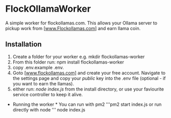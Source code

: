 # FlockOllamaWorker
A simple worker for flockollamas.com.  This allows your Ollama server to pickup work from [www.Flockollamas.com] and earn llama coin.
## Installation
1. Create a folder for your worker
    e.g. mkdir flockollamas-worker
2. From this folder run:
   npm install flockollamas-worker
2. copy .env.example .env.  
3. Goto [www.flockollamas.com] and create your free account.  Navigate to the settings page and copy your *public* key into the .env file (optional - if you want to earn the llamas).  
4. either run:  *node index.js* from the install directory, or use your faviourite service controller to keep it alive.  

* Running the worker *
You can run with pm2
'''pm2 start index.js
or run directly with node
''' node index.js


